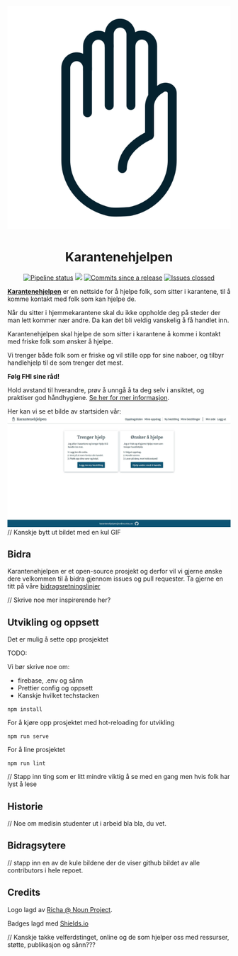 <h1 align="center">
  <img src="src/assets/logo.svg" alt="Karantenehjelpen Logo" />
</h1>
<h1 align="center">
  Karantenehjelpen
</h1>
<p align="center">
  <a href="https://github.com/s0lvang/Karantenehjelpen/actions?query=workflow%3A%22Node.js+CI%22+branch%3Amaster">
      <img src="https://img.shields.io/github/workflow/status/s0lvang/Karantenehjelpen/Node.js%20CI?style=flat-square" alt="Pipeline status"/></a>
  <a href="https://github.com/s0lvang/Karantenehjelpen/releases" alt="Release version">
      <img src="https://img.shields.io/github/v/release/s0lvang/Karantenehjelpen?style=flat-square" /></a>
  <a href="https://github.com/s0lvang/Karantenehjelpen/commits/master">
      <img src="https://img.shields.io/github/commits-since/s0lvang/Karantenehjelpen/latest?label=commits%20to%20be%20deployed&style=flat-square" alt="Commits since a release" /></a>
  <a href="https://github.com/s0lvang/Karantenehjelpen/issues">
      <img src="https://img.shields.io/github/issues-closed/s0lvang/Karantenehjelpen?style=flat-square" alt="Issues clossed"></a>
</p>

[**Karantenehjelpen**](https://karantenehjelpen.no) er en nettside for å hjelpe folk, som sitter i karantene, til å komme kontakt med folk som kan hjelpe de.

Når du sitter i hjemmekarantene skal du ikke oppholde deg på steder der man lett kommer nær andre. Da kan det bli veldig vanskelig å få handlet inn.

Karantenehjelpen skal hjelpe de som sitter i karantene å komme i kontakt med friske folk som ønsker å hjelpe.

Vi trenger både folk som er friske og vil stille opp for sine naboer, og tilbyr handlehjelp til de som trenger det mest.

**Følg FHI sine råd!**

Hold avstand til hverandre, prøv å unngå å ta deg selv i ansiktet, og praktiser god håndhygiene. [Se her for mer informasjon](https://www.fhi.no/sv/smittsomme-sykdommer/corona/).

Her kan vi se et bilde av startsiden vår:
![Bilde av startside](/src/assets/startside.jpg)
// Kanskje bytt ut bildet med en kul GIF

## Bidra

Karantenehjelpen er et open-source prosjekt og derfor vil vi gjerne ønske dere velkommen til å bidra gjennom issues og pull requester. Ta gjerne en titt på våre [bidragsretningslinjer]()

// Skrive noe mer inspirerende her?

## Utvikling og oppsett

Det er mulig å sette opp prosjektet

TODO:

Vi bør skrive noe om:

- firebase, .env og sånn
- Prettier config og oppsett
- Kanskje hvilket techstacken

```
npm install
```

For å kjøre opp prosjektet med hot-reloading for utvikling

```
npm run serve
```

For å line prosjektet

```
npm run lint
```

// Stapp inn ting som er litt mindre viktig å se med en gang men hvis folk har lyst å lese

## Historie

// Noe om medisin studenter ut i arbeid bla bla, du vet.

## Bidragsytere

// stapp inn en av de kule bildene der de viser github bildet av alle contributors i hele repoet.

## Credits

Logo lagd av [Richa @ Noun Project](https://thenounproject.com/ayushi12/collection/set-5/?i=2097590).

Badges lagd med [Shields.io](https://shields.io/)

// Kanskje takke velferdstinget, online og de som hjelper oss med ressurser, støtte, publikasjon og sånn???
